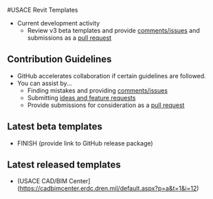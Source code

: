 #USACE Revit Templates

* Current development activity
   * Review v3 beta templates and provide [comments/issues](https://github.com/USACE/BIM-Revit/issues) and submissions as a [pull request](https://github.com/USACE/BIM-Revit/pulls)

## Contribution Guidelines
* GitHub accelerates collaboration if certain guidelines are followed.
* You can assist by...
   * Finding mistakes and providing [comments/issues](https://github.com/USACE/BIM-Revit/issues) 
   * Submitting [ideas and feature requests](https://github.com/USACE/BIM-Revit/issues) 
   * Provide submissions for consideration as a [pull request](https://github.com/USACE/BIM-Revit/pulls)

## Latest beta templates
* FINISH (provide link to GitHub release package)

## Latest released templates
* (USACE CAD/BIM Center](https://cadbimcenter.erdc.dren.mil/default.aspx?p=a&t=1&i=12)
